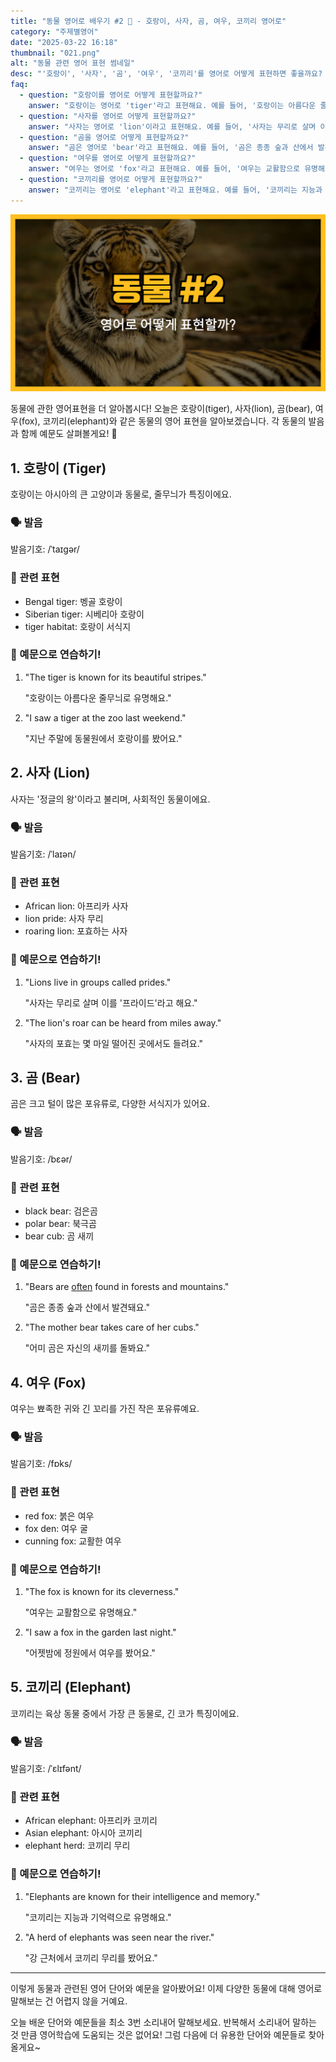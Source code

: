 ```yaml
---
title: "동물 영어로 배우기 #2 🐘 - 호랑이, 사자, 곰, 여우, 코끼리 영어로"
category: "주제별영어"
date: "2025-03-22 16:18"
thumbnail: "021.png"
alt: "동물 관련 영어 표현 썸네일"
desc: "'호랑이', '사자', '곰', '여우', '코끼리'를 영어로 어떻게 표현하면 좋을까요? 각 동물의 영어 단어와 예문을 통해 배워봅시다."
faq:
  - question: "호랑이를 영어로 어떻게 표현할까요?"
    answer: "호랑이는 영어로 'tiger'라고 표현해요. 예를 들어, '호랑이는 아름다운 줄무늬로 유명해요'는 'The tiger is known for its beautiful stripes.'라고 말할 수 있어요."
  - question: "사자를 영어로 어떻게 표현할까요?"
    answer: "사자는 영어로 'lion'이라고 표현해요. 예를 들어, '사자는 무리로 살며 이를 '프라이드'라고 해요'는 'Lions live in groups called prides.'라고 말할 수 있어요."
  - question: "곰을 영어로 어떻게 표현할까요?"
    answer: "곰은 영어로 'bear'라고 표현해요. 예를 들어, '곰은 종종 숲과 산에서 발견돼요'는 'Bears are often found in forests and mountains.'라고 말할 수 있어요."
  - question: "여우를 영어로 어떻게 표현할까요?"
    answer: "여우는 영어로 'fox'라고 표현해요. 예를 들어, '여우는 교활함으로 유명해요'는 'The fox is known for its cleverness.'라고 말할 수 있어요."
  - question: "코끼리를 영어로 어떻게 표현할까요?"
    answer: "코끼리는 영어로 'elephant'라고 표현해요. 예를 들어, '코끼리는 지능과 기억력으로 유명해요'는 'Elephants are known for their intelligence and memory.'라고 말할 수 있어요."
---
```


![동물 영어표현 #2 썸네일](./021.png)

동물에 관한 영어표현을 더 알아봅시다! 오늘은 호랑이(tiger), 사자(lion), 곰(bear), 여우(fox), 코끼리(elephant)와 같은 동물의 영어 표현을 알아보겠습니다. 각 동물의 발음과 함께 예문도 살펴볼게요! 🐾

## 1. 호랑이 (Tiger)

호랑이는 아시아의 큰 고양이과 동물로, 줄무늬가 특징이에요.

### 🗣️ 발음

<span data-pronunciation="tiger">발음기호: /ˈtaɪɡər/</span>

### 💭 관련 표현

- Bengal tiger: 벵골 호랑이
- Siberian tiger: 시베리아 호랑이
- tiger habitat: 호랑이 서식지

### 📝 예문으로 연습하기!

1. "The tiger is known for its beautiful stripes."

   "호랑이는 아름다운 줄무늬로 유명해요."

2. "I saw a tiger at the zoo last weekend."

   "지난 주말에 동물원에서 호랑이를 봤어요."

## 2. 사자 (Lion)

사자는 '정글의 왕'이라고 불리며, 사회적인 동물이에요.

### 🗣️ 발음

<span data-pronunciation="lion">발음기호: /ˈlaɪən/</span>

### 💭 관련 표현

- African lion: 아프리카 사자
- lion pride: 사자 무리
- roaring lion: 포효하는 사자

### 📝 예문으로 연습하기!

1. "Lions live in groups called prides."

   "사자는 무리로 살며 이를 '프라이드'라고 해요."

2. "The lion's roar can be heard from miles away."

   "사자의 포효는 몇 마일 떨어진 곳에서도 들려요."

## 3. 곰 (Bear)

곰은 크고 털이 많은 포유류로, 다양한 서식지가 있어요.

### 🗣️ 발음

<span data-pronunciation="bear">발음기호: /bɛər/</span>

### 💭 관련 표현

- black bear: 검은곰
- polar bear: 북극곰
- bear cub: 곰 새끼

### 📝 예문으로 연습하기!

1. "Bears are [often](/blog/in-english/326.often/) found in forests and mountains."

   "곰은 종종 숲과 산에서 발견돼요."

2. "The mother bear takes care of her cubs."

   "어미 곰은 자신의 새끼를 돌봐요."

## 4. 여우 (Fox)

여우는 뾰족한 귀와 긴 꼬리를 가진 작은 포유류예요.

### 🗣️ 발음

<span data-pronunciation="fox">발음기호: /fɒks/</span>

### 💭 관련 표현

- red fox: 붉은 여우
- fox den: 여우 굴
- cunning fox: 교활한 여우

### 📝 예문으로 연습하기!

1. "The fox is known for its cleverness."

   "여우는 교활함으로 유명해요."

2. "I saw a fox in the garden last night."

   "어젯밤에 정원에서 여우를 봤어요."

## 5. 코끼리 (Elephant)

코끼리는 육상 동물 중에서 가장 큰 동물로, 긴 코가 특징이에요.

### 🗣️ 발음

<span data-pronunciation="elephant">발음기호: /ˈɛlɪfənt/</span>

### 💭 관련 표현

- African elephant: 아프리카 코끼리
- Asian elephant: 아시아 코끼리
- elephant herd: 코끼리 무리

### 📝 예문으로 연습하기!

1. "Elephants are known for their intelligence and memory."

   "코끼리는 지능과 기억력으로 유명해요."

2. "A herd of elephants was seen near the river."

   "강 근처에서 코끼리 무리를 봤어요."

---

이렇게 동물과 관련된 영어 단어와 예문을 알아봤어요! 이제 다양한 동물에 대해 영어로 말해보는 건 어렵지 않을 거예요.

오늘 배운 단어와 예문들을 최소 3번 소리내어 말해보세요. 반복해서 소리내어 말하는 것 만큼 영어학습에 도움되는 것은 없어요! 그럼 다음에 더 유용한 단어와 예문들로 찾아올게요~
